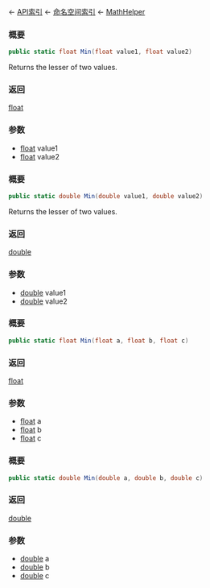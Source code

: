 ← [API索引](Api-Index) ← [命名空间索引](Namespace-Index) ← [MathHelper](VRageMath.MathHelper)

### 概要

```csharp
public static float Min(float value1, float value2)
```

Returns the lesser of two values.

### 返回

[float](https://docs.microsoft.com/en-us/dotnet/api/System.Single?view=netframework-4.6)

### 参数

* [float](https://docs.microsoft.com/en-us/dotnet/api/System.Single?view=netframework-4.6) value1
* [float](https://docs.microsoft.com/en-us/dotnet/api/System.Single?view=netframework-4.6) value2
### 概要

```csharp
public static double Min(double value1, double value2)
```

Returns the lesser of two values.

### 返回

[double](https://docs.microsoft.com/en-us/dotnet/api/System.Double?view=netframework-4.6)

### 参数

* [double](https://docs.microsoft.com/en-us/dotnet/api/System.Double?view=netframework-4.6) value1
* [double](https://docs.microsoft.com/en-us/dotnet/api/System.Double?view=netframework-4.6) value2
### 概要

```csharp
public static float Min(float a, float b, float c)
```

### 返回

[float](https://docs.microsoft.com/en-us/dotnet/api/System.Single?view=netframework-4.6)

### 参数

* [float](https://docs.microsoft.com/en-us/dotnet/api/System.Single?view=netframework-4.6) a
* [float](https://docs.microsoft.com/en-us/dotnet/api/System.Single?view=netframework-4.6) b
* [float](https://docs.microsoft.com/en-us/dotnet/api/System.Single?view=netframework-4.6) c
### 概要

```csharp
public static double Min(double a, double b, double c)
```

### 返回

[double](https://docs.microsoft.com/en-us/dotnet/api/System.Double?view=netframework-4.6)

### 参数

* [double](https://docs.microsoft.com/en-us/dotnet/api/System.Double?view=netframework-4.6) a
* [double](https://docs.microsoft.com/en-us/dotnet/api/System.Double?view=netframework-4.6) b
* [double](https://docs.microsoft.com/en-us/dotnet/api/System.Double?view=netframework-4.6) c
